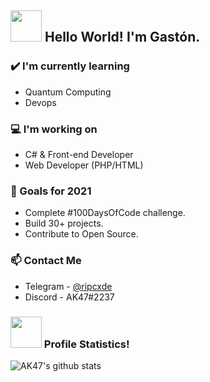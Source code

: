## <img src="https://raw.githubusercontent.com/alexnaiman/alexnaiman/master/resources/Confused_Dog.gif" height="50px" />  Hello World! I'm Gastón.


### ✔️ I'm currently learning
- Quantum Computing
- Devops

### 💻 I'm working on
- C# & Front-end Developer
- Web Developer (PHP/HTML)

### 🌱 Goals for 2021
- Complete #100DaysOfCode challenge.
- Build 30+ projects.
- Contribute to Open Source.

### 📫 Contact Me
- Telegram - [@ripcxde](https://telegram.me/ripcxde)
- Discord - AK47#2237

### <img src="https://raw.githubusercontent.com/alexnaiman/alexnaiman/master/resources/pug_dance.gif" width="50px" /> Profile Statistics!

![AK47's github stats](https://github-readme-stats.vercel.app/api?username=gxston&show_icons=false&theme=radical)
